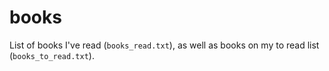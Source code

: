 # books

List of books I've read (`books_read.txt`), as well as books on my to read list (`books_to_read.txt`).
